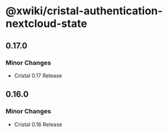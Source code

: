 # @xwiki/cristal-authentication-nextcloud-state

## 0.17.0

### Minor Changes

- Cristal 0.17 Release

## 0.16.0

### Minor Changes

- Cristal 0.16 Release
